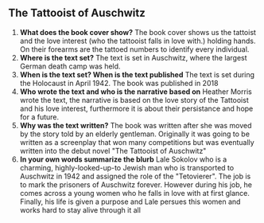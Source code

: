## The Tattooist of Auschwitz

1. **What does the book cover show?**
	The book cover shows us the tattoist and the love interest (who the tattooist falls in love with.) holding hands. On their forearms are the tattoed numbers to identify every individual.
2. **Where is the text set?**
	The text is set in Auschwitz, where the largest German death camp was held.
3. **When is the text set? When is the text published**
	The text is set during the Holocaust in April 1942. The book was published in 2018
4. **Who wrote the text and who is the narrative based on**
	Heather Morris wrote the text, the narrative is based on the love story of the Tattooist and his love interest, furthermore it is about their persistance and hope for a future.
5. **Why was the text written?**
	The book was written after she was moved by the story told by an elderly gentleman. Originally it was going to be written as a screenplay that won many competitions but was eventually written into the debut novel "The Tattooist of Auschwitz"
6. **In your own words summarize the blurb**
	Lale Sokolov who is a charming, highly-looked-up-to Jewish man who is transported to Auschwitz in 1942 and assigned the role of the "Tetovierer". The job is to mark the prisoners of Auschwitz forever. However during his job, he comes across a young women who he falls in love with at first glance. Finally, his life is given a purpose and Lale persues this women and  works hard to stay alive through it all